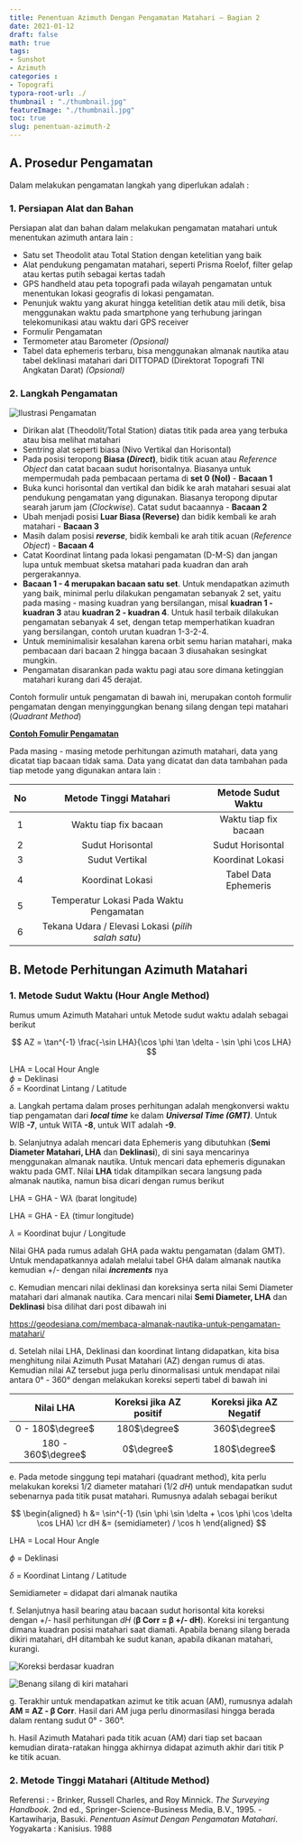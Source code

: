 ```yaml
---
title: Penentuan Azimuth Dengan Pengamatan Matahari – Bagian 2
date: 2021-01-12
draft: false
math: true
tags: 
- Sunshot
- Azimuth
categories : 
- Topografi
typora-root-url: ./
thumbnail : "./thumbnail.jpg"
featureImage: "./thumbnail.jpg"
toc: true
slug: penentuan-azimuth-2
---
```


## **A. Prosedur Pengamatan**

Dalam melakukan pengamatan langkah yang diperlukan adalah :

### **1. Persiapan Alat dan Bahan**

Persiapan alat dan bahan dalam melakukan pengamatan matahari untuk menentukan azimuth antara lain :

- Satu set Theodolit atau Total Station dengan ketelitian yang baik
- Alat pendukung pengamatan matahari, seperti Prisma Roelof, filter gelap atau kertas putih sebagai kertas tadah
- GPS handheld atau peta topografi pada wilayah pengamatan untuk menentukan lokasi geografis di lokasi pengamatan.
- Penunjuk waktu yang akurat hingga ketelitian detik atau mili detik, bisa menggunakan waktu pada smartphone yang terhubung jaringan telekomunikasi atau waktu dari GPS receiver
- Formulir Pengamatan
- Termometer atau Barometer *(Opsional)*
- Tabel data ephemeris terbaru, bisa menggunakan almanak nautika atau tabel deklinasi matahari dari DITTOPAD (Direktorat Topografi TNI Angkatan Darat) *(Opsional)*

### **2. Langkah Pengamatan**

![Ilustrasi Pengamatan](./sunshot2_1.png)

- Dirikan alat (Theodolit/Total Station) diatas titik pada area yang terbuka atau bisa melihat matahari
- Sentring alat seperti biasa (Nivo Vertikal dan Horisontal)
- Pada posisi teropong **Biasa (*Direct*)**, bidik titik acuan atau *Reference Object* dan catat bacaan sudut horisontalnya. Biasanya untuk mempermudah pada pembacaan pertama di **set 0 (Nol)** - **Bacaan 1**
- Buka kunci horisontal dan vertikal dan bidik ke arah matahari sesuai alat pendukung pengamatan yang digunakan. Biasanya teropong diputar searah jarum jam (*Clockwise*). Catat sudut bacaannya - **Bacaan 2**
- Ubah menjadi posisi **Luar Biasa (Reverse)** dan bidik kembali ke arah matahari - **Bacaan 3**
- Masih dalam posisi ***reverse***, bidik kembali ke arah titik acuan (*Reference Object*) - **Bacaan 4**
- Catat Koordinat lintang pada lokasi pengamatan (D-M-S) dan jangan lupa untuk membuat sketsa matahari pada kuadran dan arah pergerakannya.
- **Bacaan 1 - 4 merupakan bacaan satu set**. Untuk mendapatkan azimuth yang baik, minimal perlu dilakukan pengamatan sebanyak 2 set, yaitu pada masing - masing kuadran yang bersilangan, misal **kuadran 1 - kuadran 3** atau **kuadran 2 - kuadran 4**. Untuk hasil terbaik dilakukan pengamatan sebanyak 4 set, dengan tetap memperhatikan kuadran yang bersilangan, contoh urutan kuadran 1-3-2-4.
- Untuk meminimalisir kesalahan karena orbit semu harian matahari, maka pembacaan dari bacaan 2 hingga bacaan 3 diusahakan sesingkat mungkin.
- Pengamatan disarankan pada waktu pagi atau sore dimana ketinggian matahari kurang dari 45 derajat.

Contoh formulir untuk pengamatan di bawah ini, merupakan contoh formulir pengamatan dengan menyinggungkan benang silang dengan tepi matahari (*Quadrant Method*)

[**Contoh Fomulir Pengamatan**](https://1drv.ms/u/s!AlFYwWWftV2znyacuAfNjpyBPh0L?e=5ia1vB)

Pada masing - masing metode perhitungan azimuth matahari, data yang dicatat tiap bacaan tidak sama. Data yang dicatat dan data tambahan pada tiap metode yang digunakan antara lain :

| No | **Metode Tinggi Matahari** | **Metode Sudut Waktu** |
| :-:| :---:| :---: |
| 1 | Waktu tiap fix bacaan | Waktu tiap fix bacaan |
| 2| Sudut Horisontal | Sudut Horisontal |
| 3 | Sudut Vertikal | Koordinat Lokasi |
| 4 | Koordinat Lokasi | Tabel Data Ephemeris |
| 5 | Temperatur Lokasi Pada Waktu Pengamatan | |
| 6 | Tekana Udara / Elevasi Lokasi (*pilih salah satu*) | |

## **B. Metode Perhitungan Azimuth Matahari**

### **1. Metode Sudut Waktu (Hour Angle Method)**

Rumus umum Azimuth Matahari untuk Metode sudut waktu adalah sebagai berikut

$$
AZ = \tan^{-1} \frac{-\sin LHA}{\cos \phi \tan \delta - \sin \phi \cos LHA}
$$

LHA = Local Hour Angle  
$\phi$ = Deklinasi  
$\delta$ = Koordinat Lintang / Latitude  

a. Langkah pertama dalam proses perhitungan adalah mengkonversi waktu tiap pengamatan dari ***local time*** ke dalam ***Universal Time (GMT)***. Untuk WIB **-7**, untuk WITA **-8**, untuk WIT adalah **-9**.

b. Selanjutnya adalah mencari data Ephemeris yang dibutuhkan (**Semi Diameter Matahari, LHA** dan **Deklinasi**), di sini saya mencarinya menggunakan almanak nautika. Untuk mencari data ephemeris digunakan waktu pada GMT. Nilai **LHA** tidak ditampilkan secara langsung pada almanak nautika, namun bisa dicari dengan rumus berikut

LHA = GHA - W$\lambda$ (barat longitude)

LHA = GHA - E$\lambda$ (timur longitude)

$\lambda$ = Koordinat bujur / Longitude

Nilai GHA pada rumus adalah GHA pada waktu pengamatan (dalam GMT). 
Untuk mendapatkannya adalah melalui tabel GHA dalam almanak nautika kemudian +/- dengan nilai ***increments*** nya

c. Kemudian mencari nilai deklinasi dan koreksinya serta nilai Semi Diameter matahari dari almanak nautika. Cara mencari nilai **Semi Diameter, LHA** dan **Deklinasi** bisa dilihat dari post dibawah ini

https://geodesiana.com/membaca-almanak-nautika-untuk-pengamatan-matahari/ 

d. Setelah nilai LHA, Deklinasi dan koordinat lintang didapatkan, kita bisa menghitung nilai Azimuth Pusat Matahari (AZ) dengan rumus di atas. Kemudian nilai AZ tersebut juga perlu dinormalisasi untuk mendapat nilai antara 0° - 360° dengan melakukan koreksi seperti tabel di bawah ini

| Nilai LHA | Koreksi jika AZ positif | Koreksi jika AZ Negatif |
| :--: | :---------------------: | :--: |
| 0 - 180$\degree$ | 180$\degree$ | 360$\degree$ |
| 180 - 360$\degree$ | 0$\degree$ | 180$\degree$ |

e. Pada metode singgung tepi matahari (quadrant method), kita perlu melakukan koreksi 1/2 diameter matahari (1/2 *dH*) untuk mendapatkan sudut sebenarnya pada titik pusat matahari. Rumusnya adalah sebagai berikut

$$
\begin{aligned}
h &= \sin^{-1} (\sin \phi \sin \delta + \cos \phi \cos \delta \cos LHA) \cr
dH &= (semidiameter) / \cos h 
\end{aligned}
$$

LHA = Local Hour Angle

*$\phi$* = Deklinasi

*$\delta$* = Koordinat Lintang / Latitude

Semidiameter = didapat dari almanak nautika

f. Selanjutnya hasil bearing atau bacaan sudut horisontal kita koreksi dengan +/- hasil perhitungan *dH* (**β Corr = β +/- dH**). Koreksi ini tergantung dimana kuadran posisi matahari saat diamati. Apabila benang silang berada dikiri matahari, dH ditambah ke sudut kanan, apabila dikanan matahari, kurangi.

![Koreksi berdasar kuadran](./sunshot2_2.png)

![Benang silang di kiri matahari](./sunshot2_3.png)

g. Terakhir untuk mendapatkan azimut ke titik acuan (AM), rumusnya adalah 
**AM = AZ - β Corr**. Hasil dari AM juga perlu dinormasilasi hingga berada dalam rentang sudut 0° - 360°.

h. Hasil Azimuth Matahari pada titik acuan (AM) dari tiap set bacaan kemudian dirata-ratakan hingga akhirnya didapat azimuth akhir dari titik P ke titik acuan.

### **2. Metode Tinggi Matahari (Altitude Method)**

Referensi :
\- Brinker, Russell Charles, and Roy Minnick. *The Surveying Handbook*. 2nd ed., Springer-Science-Business Media, B.V., 1995.
\- Kartawiharja, Basuki. *Penentuan Asimut Dengan Pengamatan Matahari*. Yogyakarta : Kanisius. 1988